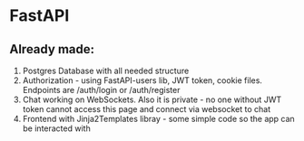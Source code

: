 # FastAPI

## Already made:

1. Postgres Database with all needed structure
2. Authorization - using FastAPI-users lib, JWT token, cookie files. Endpoints are /auth/login or /auth/register
3. Chat working on WebSockets. Also it is private - no one without JWT token cannot access this page and connect via websocket to chat
4. Frontend with Jinja2Templates libray - some simple code so the app can be interacted with
